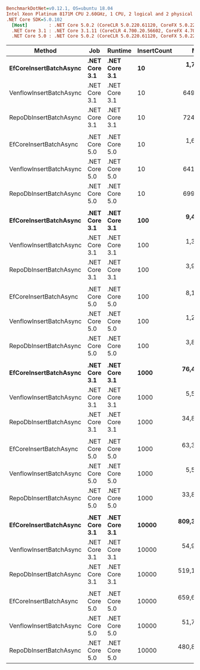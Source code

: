 ``` ini

BenchmarkDotNet=v0.12.1, OS=ubuntu 18.04
Intel Xeon Platinum 8171M CPU 2.60GHz, 1 CPU, 2 logical and 2 physical cores
.NET Core SDK=5.0.102
  [Host]        : .NET Core 5.0.2 (CoreCLR 5.0.220.61120, CoreFX 5.0.220.61120), X64 RyuJIT
  .NET Core 3.1 : .NET Core 3.1.11 (CoreCLR 4.700.20.56602, CoreFX 4.700.20.56604), X64 RyuJIT
  .NET Core 5.0 : .NET Core 5.0.2 (CoreCLR 5.0.220.61120, CoreFX 5.0.220.61120), X64 RyuJIT


```
|                  Method |           Job |       Runtime | InsertCount |         Mean |        Error |       StdDev |       Median | Ratio | RatioSD |     Gen 0 |     Gen 1 |    Gen 2 |    Allocated |
|------------------------ |-------------- |-------------- |------------ |-------------:|-------------:|-------------:|-------------:|------:|--------:|----------:|----------:|---------:|-------------:|
|  **EfCoreInsertBatchAsync** | **.NET Core 3.1** | **.NET Core 3.1** |          **10** |   **1,765.3 μs** |     **20.21 μs** |     **18.91 μs** |   **1,766.0 μs** |  **1.00** |    **0.00** |    **5.8594** |    **1.9531** |        **-** |    **125.21 KB** |
| VenflowInsertBatchAsync | .NET Core 3.1 | .NET Core 3.1 |          10 |     649.8 μs |      7.31 μs |      6.10 μs |     649.6 μs |  0.37 |    0.01 |         - |         - |        - |     13.48 KB |
|  RepoDbInsertBatchAsync | .NET Core 3.1 | .NET Core 3.1 |          10 |     724.5 μs |     14.29 μs |     24.26 μs |     720.5 μs |  0.41 |    0.01 |    0.9766 |         - |        - |     32.59 KB |
|                         |               |               |             |              |              |              |              |       |         |           |           |          |              |
|  EfCoreInsertBatchAsync | .NET Core 5.0 | .NET Core 5.0 |          10 |   1,694.3 μs |     26.62 μs |     24.90 μs |   1,700.1 μs |  1.00 |    0.00 |    3.9063 |    1.9531 |        - |    104.41 KB |
| VenflowInsertBatchAsync | .NET Core 5.0 | .NET Core 5.0 |          10 |     641.3 μs |     11.43 μs |     10.13 μs |     638.0 μs |  0.38 |    0.01 |         - |         - |        - |     13.48 KB |
|  RepoDbInsertBatchAsync | .NET Core 5.0 | .NET Core 5.0 |          10 |     699.6 μs |     13.75 μs |     17.88 μs |     693.3 μs |  0.41 |    0.02 |    0.9766 |         - |        - |     23.42 KB |
|                         |               |               |             |              |              |              |              |       |         |           |           |          |              |
|  **EfCoreInsertBatchAsync** | **.NET Core 3.1** | **.NET Core 3.1** |         **100** |   **9,415.7 μs** |    **167.21 μs** |    **217.42 μs** |   **9,403.4 μs** |  **1.00** |    **0.00** |   **62.5000** |   **15.6250** |        **-** |   **1172.06 KB** |
| VenflowInsertBatchAsync | .NET Core 3.1 | .NET Core 3.1 |         100 |   1,383.0 μs |     93.57 μs |    254.57 μs |   1,289.1 μs |  0.15 |    0.02 |    3.9063 |         - |        - |     97.64 KB |
|  RepoDbInsertBatchAsync | .NET Core 3.1 | .NET Core 3.1 |         100 |   3,998.6 μs |     72.31 μs |    149.33 μs |   3,950.4 μs |  0.43 |    0.02 |   15.6250 |         - |        - |    291.58 KB |
|                         |               |               |             |              |              |              |              |       |         |           |           |          |              |
|  EfCoreInsertBatchAsync | .NET Core 5.0 | .NET Core 5.0 |         100 |   8,123.3 μs |    160.68 μs |    150.30 μs |   8,068.5 μs |  1.00 |    0.00 |   46.8750 |   15.6250 |        - |    959.96 KB |
| VenflowInsertBatchAsync | .NET Core 5.0 | .NET Core 5.0 |         100 |   1,262.1 μs |     21.83 μs |     54.75 μs |   1,256.2 μs |  0.16 |    0.01 |    3.9063 |         - |        - |     97.63 KB |
|  RepoDbInsertBatchAsync | .NET Core 5.0 | .NET Core 5.0 |         100 |   3,875.9 μs |     76.28 μs |    125.33 μs |   3,865.4 μs |  0.48 |    0.02 |    7.8125 |         - |        - |    199.94 KB |
|                         |               |               |             |              |              |              |              |       |         |           |           |          |              |
|  **EfCoreInsertBatchAsync** | **.NET Core 3.1** | **.NET Core 3.1** |        **1000** |  **76,468.1 μs** |  **1,345.75 μs** |  **1,258.81 μs** |  **76,129.2 μs** |  **1.00** |    **0.00** |  **571.4286** |  **285.7143** |        **-** |  **11612.53 KB** |
| VenflowInsertBatchAsync | .NET Core 3.1 | .NET Core 3.1 |        1000 |   5,557.9 μs |     87.17 μs |     77.28 μs |   5,563.3 μs |  0.07 |    0.00 |   46.8750 |   23.4375 |        - |    934.62 KB |
|  RepoDbInsertBatchAsync | .NET Core 3.1 | .NET Core 3.1 |        1000 |  34,849.7 μs |    247.64 μs |    193.34 μs |  34,877.7 μs |  0.46 |    0.01 |  133.3333 |         - |        - |   2872.24 KB |
|                         |               |               |             |              |              |              |              |       |         |           |           |          |              |
|  EfCoreInsertBatchAsync | .NET Core 5.0 | .NET Core 5.0 |        1000 |  63,358.8 μs |  1,233.64 μs |  1,093.59 μs |  63,441.1 μs |  1.00 |    0.00 |  500.0000 |  125.0000 |        - |   9487.91 KB |
| VenflowInsertBatchAsync | .NET Core 5.0 | .NET Core 5.0 |        1000 |   5,578.3 μs |    109.25 μs |    138.16 μs |   5,609.6 μs |  0.09 |    0.00 |   46.8750 |   23.4375 |        - |    934.61 KB |
|  RepoDbInsertBatchAsync | .NET Core 5.0 | .NET Core 5.0 |        1000 |  33,895.3 μs |    673.40 μs |    562.32 μs |  33,805.0 μs |  0.53 |    0.01 |   66.6667 |         - |        - |   1956.37 KB |
|                         |               |               |             |              |              |              |              |       |         |           |           |          |              |
|  **EfCoreInsertBatchAsync** | **.NET Core 3.1** | **.NET Core 3.1** |       **10000** | **809,305.0 μs** | **14,110.05 μs** | **12,508.19 μs** | **813,786.7 μs** |  **1.00** |    **0.00** | **6000.0000** | **3000.0000** |        **-** | **116240.75 KB** |
| VenflowInsertBatchAsync | .NET Core 3.1 | .NET Core 3.1 |       10000 |  54,990.9 μs |  1,050.39 μs |  1,209.63 μs |  55,162.2 μs |  0.07 |    0.00 |  600.0000 |  500.0000 | 300.0000 |   9234.03 KB |
|  RepoDbInsertBatchAsync | .NET Core 3.1 | .NET Core 3.1 |       10000 | 519,178.2 μs | 10,066.41 μs | 12,730.79 μs | 520,246.6 μs |  0.64 |    0.02 | 1000.0000 |         - |        - |  28777.07 KB |
|                         |               |               |             |              |              |              |              |       |         |           |           |          |              |
|  EfCoreInsertBatchAsync | .NET Core 5.0 | .NET Core 5.0 |       10000 | 659,639.8 μs |  9,001.55 μs |  8,420.05 μs | 659,488.0 μs |  1.00 |    0.00 | 4000.0000 | 2000.0000 |        - |  94987.62 KB |
| VenflowInsertBatchAsync | .NET Core 5.0 | .NET Core 5.0 |       10000 |  51,751.8 μs |    846.90 μs |    792.19 μs |  51,669.7 μs |  0.08 |    0.00 |  500.0000 |  300.0000 | 200.0000 |   9236.75 KB |
|  RepoDbInsertBatchAsync | .NET Core 5.0 | .NET Core 5.0 |       10000 | 480,804.3 μs |  6,442.68 μs |  7,912.19 μs | 481,950.7 μs |  0.73 |    0.02 | 1000.0000 |         - |        - |  19485.97 KB |
